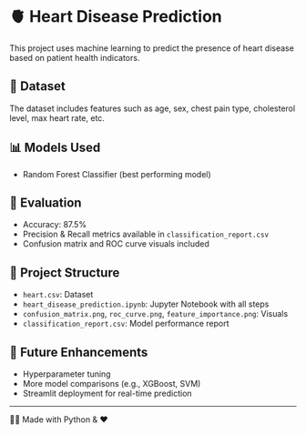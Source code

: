 # 🫀 Heart Disease Prediction

This project uses machine learning to predict the presence of heart disease based on patient health indicators.

## 📂 Dataset
The dataset includes features such as age, sex, chest pain type, cholesterol level, max heart rate, etc.

## 📊 Models Used
- Random Forest Classifier (best performing model)

## 🧪 Evaluation
- Accuracy: 87.5%
- Precision & Recall metrics available in `classification_report.csv`
- Confusion matrix and ROC curve visuals included

## 📁 Project Structure
- `heart.csv`: Dataset
- `heart_disease_prediction.ipynb`: Jupyter Notebook with all steps
- `confusion_matrix.png`, `roc_curve.png`, `feature_importance.png`: Visuals
- `classification_report.csv`: Model performance report

## 🚀 Future Enhancements
- Hyperparameter tuning
- More model comparisons (e.g., XGBoost, SVM)
- Streamlit deployment for real-time prediction

---

👨‍💻 Made with Python & ❤️
